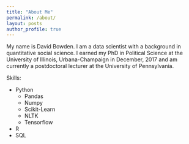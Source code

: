 ```yaml
---
title: "About Me"
permalink: /about/
layout: posts
author_profile: true
---
```


My name is David Bowden. I am a data scientist with a background in quantitative social science. I earned my PhD in Political Science at the University of Illinois, Urbana-Champaign in December, 2017 and am currently a postdoctoral lecturer at the University of Pennsylvania.

Skills:
- Python
  - Pandas
  - Numpy
  - Scikit-Learn
  - NLTK
  - Tensorflow
- R
- SQL

